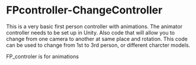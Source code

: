 # FPcontroller-ChangeController
This is a very basic first person controller with animations. The animator controller needs to be set up in Unity. Also code that will allow you to change from one camera to another at same place and rotation. This code can be used to change from 1st to 3rd person, or different charcter models. 

FP_controler is for animations

